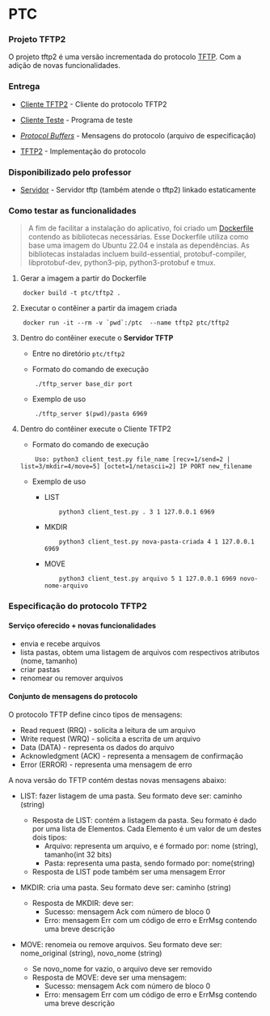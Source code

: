 # PTC

### Projeto TFTP2

O projeto tftp2 é uma versão incrementada do protocolo [TFTP](https://github.com/mmsobral-croom/projeto-1-um-protocolo-de-transferencia-de-arquivos-ptc-daniel). Com a adição de novas funcionalidades.

### Entrega

- [Cliente TFTP2](/tftp2/client_tftp2.py) - Cliente do protocolo TFTP2

- [Cliente Teste](/tftp2/client_test.py) - Programa de teste

- [*Protocol Buffers*](/tftp2/tftp2.proto) - Mensagens do protocolo (arquivo de especificação) 

- [TFTP2](/tftp2/tftp2.py) - Implementação do protocolo 

### Disponibilizado pelo professor

- [Servidor]() - Servidor tftp (também atende o tftp2) linkado estaticamente

### Como testar as funcionalidades

>A fim de facilitar a instalação do aplicativo, foi criado um [Dockerfile](/Dockerfile) contendo as bibliotecas necessárias. Esse Dockerfile utiliza como base uma imagem do Ubuntu 22.04 e instala as dependências. As bibliotecas instaladas incluem build-essential, protobuf-compiler, libprotobuf-dev, python3-pip, python3-protobuf e tmux.

1. Gerar a imagem a partir do Dockerfile

```shell
    docker build -t ptc/tftp2 .
```

2. Executar o contêiner a partir da imagem criada
```shell
    docker run -it --rm -v `pwd`:/ptc  --name tftp2 ptc/tftp2
```

3. Dentro do contêiner execute o **Servidor TFTP**
   
   - Entre no diretório `ptc/tftp2`
   
   - Formato do comando de execução

    ```shell
        ./tftp_server base_dir port  
    ```
    - Exemplo de uso
    ```shell
        ./tftp_server $(pwd)/pasta 6969 
    ```


2. Dentro do contêiner execute o Cliente TFTP2

   - Formato do comando de execução

    ```shell
        Uso: python3 client_test.py file_name [recv=1/send=2 | list=3/mkdir=4/move=5] [octet=1/netascii=2] IP PORT new_filename
    ```

   - Exemplo de uso
  
     - LIST

        ```shell
            python3 client_test.py . 3 1 127.0.0.1 6969
        ```

      - MKDIR
        ```shell
            python3 client_test.py nova-pasta-criada 4 1 127.0.0.1 6969
        ```

      - MOVE
        ```shell
            python3 client_test.py arquivo 5 1 127.0.0.1 6969 novo-nome-arquivo
        ```
### Especificação do protocolo TFTP2

#### Serviço oferecido + novas funcionalidades

  - envia e recebe arquivos
  - lista pastas, obtem uma listagem de arquivos com respectivos atributos (nome, tamanho)
  - criar pastas
  - renomear ou remover arquivos

#### Conjunto de mensagens do protocolo

O protocolo TFTP define cinco tipos de mensagens:

- Read request (RRQ) - solicita a leitura de um arquivo
- Write request (WRQ) - solicita a escrita de um arquivo
- Data (DATA) - representa os dados do arquivo
- Acknowledgment (ACK) - representa a mensagem de confirmação
- Error (ERROR) - representa uma mensagem de erro

A nova versão do TFTP contém destas novas mensagens abaixo:


- LIST: fazer listagem de uma pasta. Seu formato deve ser: caminho (string)
    - Resposta de LIST: contém a listagem da pasta. Seu formato é dado por uma lista de Elementos. Cada Elemento é um valor de um destes dois tipos:
        - Arquivo: representa um arquivo, e é formado por: nome (string), tamanho(int 32 bits)
        - Pasta: representa uma pasta, sendo formado por: nome(string)
    - Resposta de LIST pode também ser uma mensagem Error

- MKDIR: cria uma pasta. Seu formato deve ser: caminho (string)
    - Resposta de MKDIR: deve ser:
        - Sucesso: mensagem Ack com número de bloco 0
        - Erro: mensagem Err com um código de erro e ErrMsg contendo uma breve descrição

- MOVE: renomeia ou remove arquivos. Seu formato deve ser:  nome_original (string), novo_nome (string)
    - Se novo_nome for vazio, o arquivo deve ser removido
    - Resposta de MOVE: deve ser uma mensagem:
        - Sucesso: mensagem Ack com número de bloco 0
        - Erro: mensagem Err com um código de erro e ErrMsg contendo uma breve descrição

